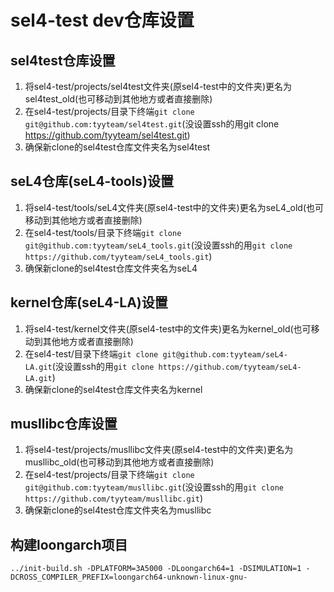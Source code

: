# sel4-test dev仓库设置

## sel4test仓库设置
1. 将sel4-test/projects/sel4test文件夹(原sel4-test中的文件夹)更名为sel4test_old(也可移动到其他地方或者直接删除)
2. 在sel4-test/projects/目录下终端`git clone git@github.com:tyyteam/sel4test.git`(没设置ssh的用git clone https://github.com/tyyteam/sel4test.git)
3. 确保新clone的sel4test仓库文件夹名为sel4test

## seL4仓库(seL4-tools)设置
1. 将sel4-test/tools/seL4文件夹(原sel4-test中的文件夹)更名为seL4_old(也可移动到其他地方或者直接删除)
2. 在sel4-test/tools/目录下终端`git clone git@github.com:tyyteam/seL4_tools.git`(没设置ssh的用`git clone https://github.com/tyyteam/seL4_tools.git`)
3. 确保新clone的sel4test仓库文件夹名为seL4

## kernel仓库(seL4-LA)设置
1. 将sel4-test/kernel文件夹(原sel4-test中的文件夹)更名为kernel_old(也可移动到其他地方或者直接删除)
2. 在sel4-test/目录下终端`git clone git@github.com:tyyteam/seL4-LA.git`(没设置ssh的用`git clone https://github.com/tyyteam/seL4-LA.git`)
3. 确保新clone的sel4test仓库文件夹名为kernel

## musllibc仓库设置
1. 将sel4-test/projects/musllibc文件夹(原sel4-test中的文件夹)更名为musllibc_old(也可移动到其他地方或者直接删除)
2. 在sel4-test/projects/目录下终端`git clone git@github.com:tyyteam/musllibc.git`(没设置ssh的用`git clone https://github.com/tyyteam/musllibc.git`)
3. 确保新clone的sel4test仓库文件夹名为musllibc

## 构建loongarch项目

`../init-build.sh -DPLATFORM=3A5000 -DLoongarch64=1 -DSIMULATION=1 -DCROSS_COMPILER_PREFIX=loongarch64-unknown-linux-gnu-`